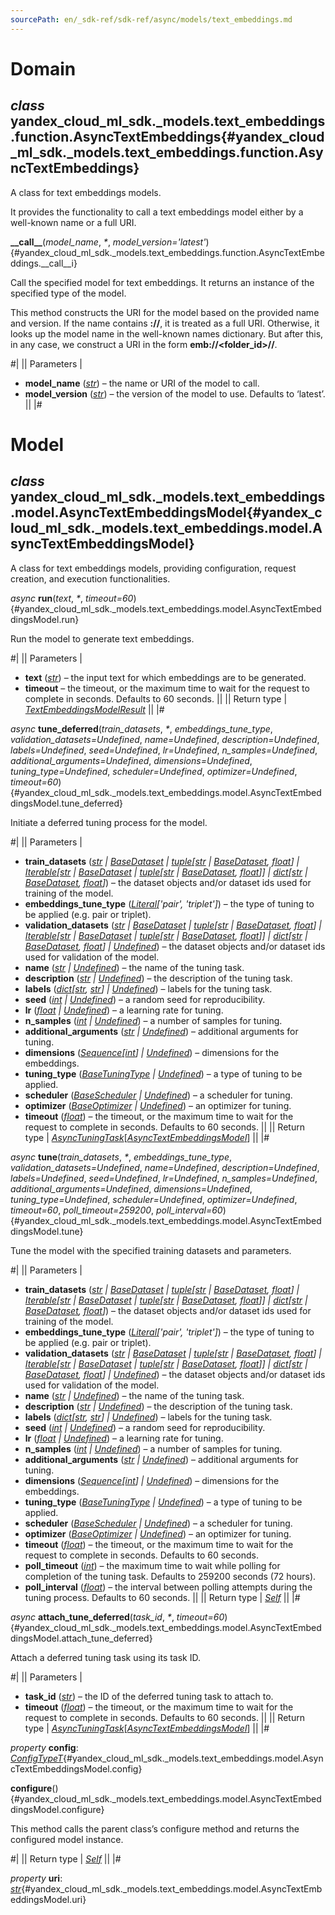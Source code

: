 ```yaml
---
sourcePath: en/_sdk-ref/sdk-ref/async/models/text_embeddings.md
---
```

# Domain

## *class* yandex\_cloud\_ml\_sdk.\_models.text\_embeddings.function.**AsyncTextEmbeddings**{#yandex_cloud_ml_sdk._models.text_embeddings.function.AsyncTextEmbeddings}

A class for text embeddings models.

It provides the functionality to call a text embeddings model either by a well-known name or a full URI.

**\_\_call\_\_**(*model\_name*, *<span title="Keyword-only parameters separator (PEP 3102)">\*</span>*, *model\_version='latest'*){#yandex_cloud_ml_sdk._models.text_embeddings.function.AsyncTextEmbeddings.__call__i}

Call the specified model for text embeddings. It returns an instance of the specified type of the model.

This method constructs the URI for the model based on the provided name and version. If the name contains **\://**, it is treated as a full URI. Otherwise, it looks up the model name in the well-known names dictionary. But after this, in any case, we construct a URI in the form **emb://<folder\_id>/<model>/<version>**.

#|
|| Parameters | 

- **model\_name** ([*str*](https://docs.python.org/3/library/stdtypes.html#str)) – the name or URI of the model to call.
- **model\_version** ([*str*](https://docs.python.org/3/library/stdtypes.html#str)) – the version of the model to use. Defaults to ‘latest’. ||
|#

# Model

## *class* yandex\_cloud\_ml\_sdk.\_models.text\_embeddings.model.**AsyncTextEmbeddingsModel**{#yandex_cloud_ml_sdk._models.text_embeddings.model.AsyncTextEmbeddingsModel}

A class for text embeddings models, providing configuration, request creation, and execution functionalities.

*async* **run**(*text*, *<span title="Keyword-only parameters separator (PEP 3102)">\*</span>*, *timeout=60*){#yandex_cloud_ml_sdk._models.text_embeddings.model.AsyncTextEmbeddingsModel.run}

Run the model to generate text embeddings.

#|
|| Parameters | 

- **text** ([*str*](https://docs.python.org/3/library/stdtypes.html#str)) – the input text for which embeddings are to be generated.
- **timeout** – the timeout, or the maximum time to wait for the request to complete in seconds. Defaults to 60 seconds. ||
|| Return type | [*TextEmbeddingsModelResult*](../../types/model_results.md#yandex_cloud_ml_sdk._models.text_embeddings.result.TextEmbeddingsModelResult) ||
|#

*async* **tune\_deferred**(*train\_datasets*, *<span title="Keyword-only parameters separator (PEP 3102)">\*</span>*, *embeddings\_tune\_type*, *validation\_datasets=Undefined*, *name=Undefined*, *description=Undefined*, *labels=Undefined*, *seed=Undefined*, *lr=Undefined*, *n\_samples=Undefined*, *additional\_arguments=Undefined*, *dimensions=Undefined*, *tuning\_type=Undefined*, *scheduler=Undefined*, *optimizer=Undefined*, *timeout=60*){#yandex_cloud_ml_sdk._models.text_embeddings.model.AsyncTextEmbeddingsModel.tune_deferred}

Initiate a deferred tuning process for the model.

#|
|| Parameters | 

- **train\_datasets** ([*str*](https://docs.python.org/3/library/stdtypes.html#str) *\|* [*BaseDataset*](../../internals/bases.md#yandex_cloud_ml_sdk._datasets.dataset.BaseDataset) *\|* [*tuple*](https://docs.python.org/3/library/stdtypes.html#tuple)*[*[*str*](https://docs.python.org/3/library/stdtypes.html#str) *\|* [*BaseDataset*](../../internals/bases.md#yandex_cloud_ml_sdk._datasets.dataset.BaseDataset)*,* [*float*](https://docs.python.org/3/library/functions.html#float)*] \|* [*Iterable*](https://docs.python.org/3/library/typing.html#typing.Iterable)*[*[*str*](https://docs.python.org/3/library/stdtypes.html#str) *\|* [*BaseDataset*](../../internals/bases.md#yandex_cloud_ml_sdk._datasets.dataset.BaseDataset) *\|* [*tuple*](https://docs.python.org/3/library/stdtypes.html#tuple)*[*[*str*](https://docs.python.org/3/library/stdtypes.html#str) *\|* [*BaseDataset*](../../internals/bases.md#yandex_cloud_ml_sdk._datasets.dataset.BaseDataset)*,* [*float*](https://docs.python.org/3/library/functions.html#float)*]] \|* [*dict*](https://docs.python.org/3/library/stdtypes.html#dict)*[*[*str*](https://docs.python.org/3/library/stdtypes.html#str) *\|* [*BaseDataset*](../../internals/bases.md#yandex_cloud_ml_sdk._datasets.dataset.BaseDataset)*,* [*float*](https://docs.python.org/3/library/functions.html#float)*]*) – the dataset objects and/or dataset ids used for training of the model.
- **embeddings\_tune\_type** ([*Literal*](https://docs.python.org/3/library/typing.html#typing.Literal)*['pair', 'triplet']*) – the type of tuning to be applied (e.g. pair or triplet).
- **validation\_datasets** ([*str*](https://docs.python.org/3/library/stdtypes.html#str) *\|* [*BaseDataset*](../../internals/bases.md#yandex_cloud_ml_sdk._datasets.dataset.BaseDataset) *\|* [*tuple*](https://docs.python.org/3/library/stdtypes.html#tuple)*[*[*str*](https://docs.python.org/3/library/stdtypes.html#str) *\|* [*BaseDataset*](../../internals/bases.md#yandex_cloud_ml_sdk._datasets.dataset.BaseDataset)*,* [*float*](https://docs.python.org/3/library/functions.html#float)*] \|* [*Iterable*](https://docs.python.org/3/library/typing.html#typing.Iterable)*[*[*str*](https://docs.python.org/3/library/stdtypes.html#str) *\|* [*BaseDataset*](../../internals/bases.md#yandex_cloud_ml_sdk._datasets.dataset.BaseDataset) *\|* [*tuple*](https://docs.python.org/3/library/stdtypes.html#tuple)*[*[*str*](https://docs.python.org/3/library/stdtypes.html#str) *\|* [*BaseDataset*](../../internals/bases.md#yandex_cloud_ml_sdk._datasets.dataset.BaseDataset)*,* [*float*](https://docs.python.org/3/library/functions.html#float)*]] \|* [*dict*](https://docs.python.org/3/library/stdtypes.html#dict)*[*[*str*](https://docs.python.org/3/library/stdtypes.html#str) *\|* [*BaseDataset*](../../internals/bases.md#yandex_cloud_ml_sdk._datasets.dataset.BaseDataset)*,* [*float*](https://docs.python.org/3/library/functions.html#float)*] \|* [*Undefined*](../../types/other.md#yandex_cloud_ml_sdk._types.misc.Undefined)) – the dataset objects and/or dataset ids used for validation of the model.
- **name** ([*str*](https://docs.python.org/3/library/stdtypes.html#str) *\|* [*Undefined*](../../types/other.md#yandex_cloud_ml_sdk._types.misc.Undefined)) – the name of the tuning task.
- **description** ([*str*](https://docs.python.org/3/library/stdtypes.html#str) *\|* [*Undefined*](../../types/other.md#yandex_cloud_ml_sdk._types.misc.Undefined)) – the description of the tuning task.
- **labels** ([*dict*](https://docs.python.org/3/library/stdtypes.html#dict)*[*[*str*](https://docs.python.org/3/library/stdtypes.html#str)*,* [*str*](https://docs.python.org/3/library/stdtypes.html#str)*] \|* [*Undefined*](../../types/other.md#yandex_cloud_ml_sdk._types.misc.Undefined)) – labels for the tuning task.
- **seed** ([*int*](https://docs.python.org/3/library/functions.html#int) *\|* [*Undefined*](../../types/other.md#yandex_cloud_ml_sdk._types.misc.Undefined)) – a random seed for reproducibility.
- **lr** ([*float*](https://docs.python.org/3/library/functions.html#float) *\|* [*Undefined*](../../types/other.md#yandex_cloud_ml_sdk._types.misc.Undefined)) – a learning rate for tuning.
- **n\_samples** ([*int*](https://docs.python.org/3/library/functions.html#int) *\|* [*Undefined*](../../types/other.md#yandex_cloud_ml_sdk._types.misc.Undefined)) – a number of samples for tuning.
- **additional\_arguments** ([*str*](https://docs.python.org/3/library/stdtypes.html#str) *\|* [*Undefined*](../../types/other.md#yandex_cloud_ml_sdk._types.misc.Undefined)) – additional arguments for tuning.
- **dimensions** ([*Sequence*](https://docs.python.org/3/library/collections.abc.html#collections.abc.Sequence)*[*[*int*](https://docs.python.org/3/library/functions.html#int)*] \|* [*Undefined*](../../types/other.md#yandex_cloud_ml_sdk._types.misc.Undefined)) – dimensions for the embeddings.
- **tuning\_type** ([*BaseTuningType*](../../types/tuning.md#yandex_cloud_ml_sdk._types.tuning.tuning_types.BaseTuningType) *\|* [*Undefined*](../../types/other.md#yandex_cloud_ml_sdk._types.misc.Undefined)) – a type of tuning to be applied.
- **scheduler** ([*BaseScheduler*](../../types/tuning.md#yandex_cloud_ml_sdk._types.tuning.schedulers.BaseScheduler) *\|* [*Undefined*](../../types/other.md#yandex_cloud_ml_sdk._types.misc.Undefined)) – a scheduler for tuning.
- **optimizer** ([*BaseOptimizer*](../../types/tuning.md#yandex_cloud_ml_sdk._types.tuning.optimizers.BaseOptimizer) *\|* [*Undefined*](../../types/other.md#yandex_cloud_ml_sdk._types.misc.Undefined)) – an optimizer for tuning.
- **timeout** ([*float*](https://docs.python.org/3/library/functions.html#float)) – the timeout, or the maximum time to wait for the request to complete in seconds. Defaults to 60 seconds. ||
|| Return type | [*AsyncTuningTask*](../../types/tuning.md#yandex_cloud_ml_sdk._tuning.tuning_task.AsyncTuningTask)[[*AsyncTextEmbeddingsModel*](#yandex_cloud_ml_sdk._models.text_embeddings.model.AsyncTextEmbeddingsModel)] ||
|#

*async* **tune**(*train\_datasets*, *<span title="Keyword-only parameters separator (PEP 3102)">\*</span>*, *embeddings\_tune\_type*, *validation\_datasets=Undefined*, *name=Undefined*, *description=Undefined*, *labels=Undefined*, *seed=Undefined*, *lr=Undefined*, *n\_samples=Undefined*, *additional\_arguments=Undefined*, *dimensions=Undefined*, *tuning\_type=Undefined*, *scheduler=Undefined*, *optimizer=Undefined*, *timeout=60*, *poll\_timeout=259200*, *poll\_interval=60*){#yandex_cloud_ml_sdk._models.text_embeddings.model.AsyncTextEmbeddingsModel.tune}

Tune the model with the specified training datasets and parameters.

#|
|| Parameters | 

- **train\_datasets** ([*str*](https://docs.python.org/3/library/stdtypes.html#str) *\|* [*BaseDataset*](../../internals/bases.md#yandex_cloud_ml_sdk._datasets.dataset.BaseDataset) *\|* [*tuple*](https://docs.python.org/3/library/stdtypes.html#tuple)*[*[*str*](https://docs.python.org/3/library/stdtypes.html#str) *\|* [*BaseDataset*](../../internals/bases.md#yandex_cloud_ml_sdk._datasets.dataset.BaseDataset)*,* [*float*](https://docs.python.org/3/library/functions.html#float)*] \|* [*Iterable*](https://docs.python.org/3/library/typing.html#typing.Iterable)*[*[*str*](https://docs.python.org/3/library/stdtypes.html#str) *\|* [*BaseDataset*](../../internals/bases.md#yandex_cloud_ml_sdk._datasets.dataset.BaseDataset) *\|* [*tuple*](https://docs.python.org/3/library/stdtypes.html#tuple)*[*[*str*](https://docs.python.org/3/library/stdtypes.html#str) *\|* [*BaseDataset*](../../internals/bases.md#yandex_cloud_ml_sdk._datasets.dataset.BaseDataset)*,* [*float*](https://docs.python.org/3/library/functions.html#float)*]] \|* [*dict*](https://docs.python.org/3/library/stdtypes.html#dict)*[*[*str*](https://docs.python.org/3/library/stdtypes.html#str) *\|* [*BaseDataset*](../../internals/bases.md#yandex_cloud_ml_sdk._datasets.dataset.BaseDataset)*,* [*float*](https://docs.python.org/3/library/functions.html#float)*]*) – the dataset objects and/or dataset ids used for training of the model.
- **embeddings\_tune\_type** ([*Literal*](https://docs.python.org/3/library/typing.html#typing.Literal)*['pair', 'triplet']*) – the type of tuning to be applied (e.g. pair or triplet).
- **validation\_datasets** ([*str*](https://docs.python.org/3/library/stdtypes.html#str) *\|* [*BaseDataset*](../../internals/bases.md#yandex_cloud_ml_sdk._datasets.dataset.BaseDataset) *\|* [*tuple*](https://docs.python.org/3/library/stdtypes.html#tuple)*[*[*str*](https://docs.python.org/3/library/stdtypes.html#str) *\|* [*BaseDataset*](../../internals/bases.md#yandex_cloud_ml_sdk._datasets.dataset.BaseDataset)*,* [*float*](https://docs.python.org/3/library/functions.html#float)*] \|* [*Iterable*](https://docs.python.org/3/library/typing.html#typing.Iterable)*[*[*str*](https://docs.python.org/3/library/stdtypes.html#str) *\|* [*BaseDataset*](../../internals/bases.md#yandex_cloud_ml_sdk._datasets.dataset.BaseDataset) *\|* [*tuple*](https://docs.python.org/3/library/stdtypes.html#tuple)*[*[*str*](https://docs.python.org/3/library/stdtypes.html#str) *\|* [*BaseDataset*](../../internals/bases.md#yandex_cloud_ml_sdk._datasets.dataset.BaseDataset)*,* [*float*](https://docs.python.org/3/library/functions.html#float)*]] \|* [*dict*](https://docs.python.org/3/library/stdtypes.html#dict)*[*[*str*](https://docs.python.org/3/library/stdtypes.html#str) *\|* [*BaseDataset*](../../internals/bases.md#yandex_cloud_ml_sdk._datasets.dataset.BaseDataset)*,* [*float*](https://docs.python.org/3/library/functions.html#float)*] \|* [*Undefined*](../../types/other.md#yandex_cloud_ml_sdk._types.misc.Undefined)) – the dataset objects and/or dataset ids used for validation of the model.
- **name** ([*str*](https://docs.python.org/3/library/stdtypes.html#str) *\|* [*Undefined*](../../types/other.md#yandex_cloud_ml_sdk._types.misc.Undefined)) – the name of the tuning task.
- **description** ([*str*](https://docs.python.org/3/library/stdtypes.html#str) *\|* [*Undefined*](../../types/other.md#yandex_cloud_ml_sdk._types.misc.Undefined)) – the description of the tuning task.
- **labels** ([*dict*](https://docs.python.org/3/library/stdtypes.html#dict)*[*[*str*](https://docs.python.org/3/library/stdtypes.html#str)*,* [*str*](https://docs.python.org/3/library/stdtypes.html#str)*] \|* [*Undefined*](../../types/other.md#yandex_cloud_ml_sdk._types.misc.Undefined)) – labels for the tuning task.
- **seed** ([*int*](https://docs.python.org/3/library/functions.html#int) *\|* [*Undefined*](../../types/other.md#yandex_cloud_ml_sdk._types.misc.Undefined)) – a random seed for reproducibility.
- **lr** ([*float*](https://docs.python.org/3/library/functions.html#float) *\|* [*Undefined*](../../types/other.md#yandex_cloud_ml_sdk._types.misc.Undefined)) – a learning rate for tuning.
- **n\_samples** ([*int*](https://docs.python.org/3/library/functions.html#int) *\|* [*Undefined*](../../types/other.md#yandex_cloud_ml_sdk._types.misc.Undefined)) – a number of samples for tuning.
- **additional\_arguments** ([*str*](https://docs.python.org/3/library/stdtypes.html#str) *\|* [*Undefined*](../../types/other.md#yandex_cloud_ml_sdk._types.misc.Undefined)) – additional arguments for tuning.
- **dimensions** ([*Sequence*](https://docs.python.org/3/library/collections.abc.html#collections.abc.Sequence)*[*[*int*](https://docs.python.org/3/library/functions.html#int)*] \|* [*Undefined*](../../types/other.md#yandex_cloud_ml_sdk._types.misc.Undefined)) – dimensions for the embeddings.
- **tuning\_type** ([*BaseTuningType*](../../types/tuning.md#yandex_cloud_ml_sdk._types.tuning.tuning_types.BaseTuningType) *\|* [*Undefined*](../../types/other.md#yandex_cloud_ml_sdk._types.misc.Undefined)) – a type of tuning to be applied.
- **scheduler** ([*BaseScheduler*](../../types/tuning.md#yandex_cloud_ml_sdk._types.tuning.schedulers.BaseScheduler) *\|* [*Undefined*](../../types/other.md#yandex_cloud_ml_sdk._types.misc.Undefined)) – a scheduler for tuning.
- **optimizer** ([*BaseOptimizer*](../../types/tuning.md#yandex_cloud_ml_sdk._types.tuning.optimizers.BaseOptimizer) *\|* [*Undefined*](../../types/other.md#yandex_cloud_ml_sdk._types.misc.Undefined)) – an optimizer for tuning.
- **timeout** ([*float*](https://docs.python.org/3/library/functions.html#float)) – the timeout, or the maximum time to wait for the request to complete in seconds. Defaults to 60 seconds.
- **poll\_timeout** ([*int*](https://docs.python.org/3/library/functions.html#int)) – the maximum time to wait while polling for completion of the tuning task. Defaults to 259200 seconds (72 hours).
- **poll\_interval** ([*float*](https://docs.python.org/3/library/functions.html#float)) – the interval between polling attempts during the tuning process. Defaults to 60 seconds. ||
|| Return type | [*Self*](https://docs.python.org/3/library/typing.html#typing.Self) ||
|#

*async* **attach\_tune\_deferred**(*task\_id*, *<span title="Keyword-only parameters separator (PEP 3102)">\*</span>*, *timeout=60*){#yandex_cloud_ml_sdk._models.text_embeddings.model.AsyncTextEmbeddingsModel.attach_tune_deferred}

Attach a deferred tuning task using its task ID.

#|
|| Parameters | 

- **task\_id** ([*str*](https://docs.python.org/3/library/stdtypes.html#str)) – the ID of the deferred tuning task to attach to.
- **timeout** ([*float*](https://docs.python.org/3/library/functions.html#float)) – the timeout, or the maximum time to wait for the request to complete in seconds. Defaults to 60 seconds. ||
|| Return type | [*AsyncTuningTask*](../../types/tuning.md#yandex_cloud_ml_sdk._tuning.tuning_task.AsyncTuningTask)[[*AsyncTextEmbeddingsModel*](#yandex_cloud_ml_sdk._models.text_embeddings.model.AsyncTextEmbeddingsModel)] ||
|#

*property* **config**\: *[ConfigTypeT](../../types/other.md#yandex_cloud_ml_sdk._types.model.ConfigTypeT)*{#yandex_cloud_ml_sdk._models.text_embeddings.model.AsyncTextEmbeddingsModel.config}

**configure**(){#yandex_cloud_ml_sdk._models.text_embeddings.model.AsyncTextEmbeddingsModel.configure}

This method calls the parent class’s configure method and returns the configured model instance.

#|
|| Return type | [*Self*](https://docs.python.org/3/library/typing.html#typing.Self) ||
|#

*property* **uri**\: *[str](https://docs.python.org/3/library/stdtypes.html#str)*{#yandex_cloud_ml_sdk._models.text_embeddings.model.AsyncTextEmbeddingsModel.uri}